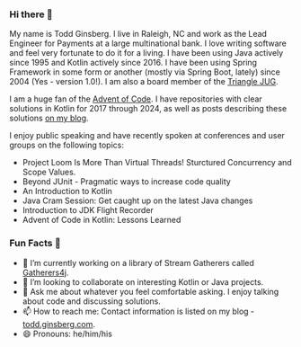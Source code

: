 ### Hi there 👋

My name is Todd Ginsberg. I live in Raleigh, NC and work as the Lead Engineer for Payments at a large multinational bank. I love writing software and feel very fortunate to do it for a living. I have been using Java actively since 1995 and Kotlin actively since 2016. I have been using Spring Framework in some form or another (mostly via Spring Boot, lately) since 2004 (Yes - version 1.0!). I am also a board member of the [Triangle JUG](https://www.meetup.com/Triangle-Java-Users-Group/).

I am a huge fan of the [Advent of Code](https://adventofcode.com). I have repositories with clear solutions in Kotlin for 2017 through 2024, as well as posts describing these solutions [on my blog](https://todd.ginsberg.com).

I enjoy public speaking and have recently spoken at conferences and user groups on the following topics:

- Project Loom Is More Than Virtual Threads! Sturctured Concurrency and Scope Values.
- Beyond JUnit - Pragmatic ways to increase code quality
- An Introduction to Kotlin
- Java Cram Session: Get caught up on the latest Java changes
- Introduction to JDK Flight Recorder
- Advent of Code in Kotlin: Lessons Learned


### Fun Facts :fox_face:

- 🌱 I’m currently working on a library of Stream Gatherers called [Gatherers4j](https://github.com/tginsberg/gatherers4j).
- 👯 I’m looking to collaborate on interesting Kotlin or Java projects.
- 💬 Ask me about whatever you feel comfortable asking. I enjoy talking about code and discussing solutions.
- 📫 How to reach me: Contact information is listed on my blog - [todd.ginsberg.com](https://todd.ginsberg.com).
- 😄 Pronouns: he/him/his
